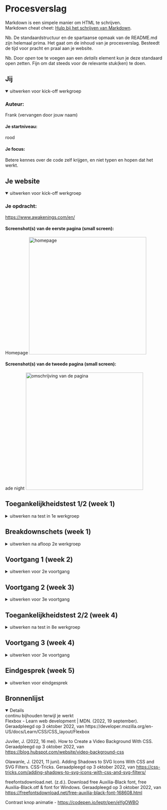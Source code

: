 # Procesverslag
Markdown is een simpele manier om HTML te schrijven.  
Markdown cheat cheet: [Hulp bij het schrijven van Markdown](https://github.com/adam-p/markdown-here/wiki/Markdown-Cheatsheet).

Nb. De standaardstructuur en de spartaanse opmaak van de README.md zijn helemaal prima. Het gaat om de inhoud van je procesverslag. Besteedt de tijd voor pracht en praal aan je website.

Nb. Door *open* toe te voegen aan een *details* element kun je deze standaard open zetten. Fijn om dat steeds voor de relevante stuk(ken) te doen.





## Jij

<details open>
  <summary>uitwerken voor kick-off werkgroep</summary>

  ### Auteur:
  Frank (vervangen door jouw naam)

  #### Je startniveau:
  rood

  #### Je focus:
  Betere kennes over de code zelf krijgen, en niet typen en hopen dat het werkt.
 
</details>





## Je website

<details open>
  <summary>uitwerken voor kick-off werkgroep</summary>

  ### Je opdracht:
  https://www.awakenings.com/en/

  #### Screenshot(s) van de eerste pagina (small screen): 
  Homepage 
  <img src="readme-images/sshomepage.png" width="375px" alt="homepage">

  #### Screenshot(s) van de tweede pagina (small screen):
  ade night 
  <img src="readme-images/screencapture-awakenings-en-events-2022-10-awakenings-opening-night-185750-2022-10-03-14_07_04.png" width="375px" alt="omschrijving van de pagina">
 
</details>



## Toegankelijkheidstest 1/2 (week 1)

<details>
  <summary>uitwerken na test in 1e werkgroep</summary>

  ### Bevindingen
  Lijst met je bevindingen die in de test naar voren kwamen:

  #### Screenreader
  De screenreeder gaat goede volgorde af. er word duidelijke opgenoemd wat wat is





  #### Muis en Toetsenbord 
  De website is met toetsenbord en muis goed afgaanbaar en ik ervaarde hierin geen problemen



  #### Motoriek (shocks, elastiekjes)
  Door de schokken kon je af en toe per ongeluk je muis inklikken en
  naar een pagina gaan wat niet de bedoeling was.
  
  afbeelding met wat er er precies klikbaar is:

  oplossing:
  Niet het hele plaatje klikbaar maken, maar alleen de titel.


  #### Visueel (brillen, contrast, kleurenblind, dark/light). 

  Het kleurenblind effect zorgt voor niet een verschil wat de website ongebruiker maakt voor de user. De site zit vol kleuren, met niet 1 "officiele" kleur. Ook zijn     de letters en afbeelding erg groot, dus zelfs met een blur of gedeeltelijk kleurverlies is het meeste van de sit nog steeds zichtbaar en goed te gebruiken.
  
</details>



## Breakdownschets (week 1)

<details>
  <summary>uitwerken na afloop 2e werkgroep</summary>

  ### de hele pagina: 
  <img src="readme-images/breakdown1.png" width="375px" alt="breakdown schets 1">
  <img src="readme-images/breakdown2.png" width="375px" alt="breakdown schets 2">
  

  ### dynamisch deel (bijv menu): 
  Onderdeel de eerste screenshot bovenaan. Een slide menu met een ul li en images. 
  


</details>





## Voortgang 1 (week 2)

<details>
  <summary>uitwerken voor 2e voortgang</summary>

  ### Stand van zaken
  hier dit ging goed & dit was lastig (neem ook screenshots op van delen van je website en code)

  Ik had de afbeeldig en video strak onder elkaar gekregen. Het zoomde in en veranderde van kleur net zoals bij de awakenings site. Ik heb de juiste font en text style overgenomen. Het is me nog niet gelukt om de awakenings logo, wat een vector is, voor de video te krijgen. Ook wilt de h2,3 en 4 niet dezelfde left waarde aannemen.


  ### Agenda voor meeting
  samen met je groepje opstellen

  | student 1                                               | student 2          | student 3    | student 4        |
  | bespreken wat ik moest doen omdat ik achterliep         | ---                | ---          | ---              |
  |                                                         | en dit             | en ik dit    | en dan ik dat    |
  |                                                         | dit als er tijd is | nog een punt | dit wil ik zeker |
  | ...                                                     | ...                | ...          | ...              |


  ### Verslag van meeting
  hier na afloop snel de uitkomsten van de meeting vastleggen

Punten

Ik had mijn website niet online gezet op github, dit moet ik nog doen. De readme was nog niet genoeg aangevuld.
Op bepaalde plekken had ik een <h4> gebruikt ipv een <a>. Ook had ik breaks toegevoegd, maar dit kon ik makkelijker oplossen doormiddel van een nieuw
h2 elementje. Om te voorkomen dat de browsers waarde meegaf heb ik een css reset toegevoegd. Ook inplaats van divjes :nth-of-type gebruiken.


</details>




## Voortgang 2 (week 3)

<details>
  <summary>uitwerken voor 3e voortgang</summary>

  ### Stand van zaken
  hier dit ging goed & dit was lastig (neem ook screenshots op van delen van je website en code)

  Ik heb een slider boven in het menu toegevoegd met een paar items die op de site stonden. Ik kreeg in eerste instantie de scrollbar niet weg, maar daar heeft Russel   mij mee geholpen met het volgende stukje code: 
  ::-webkit-scrollbar{
  width: 10px;
  }
  Dit zorgt ervoor dat die niet zichtbaar is.

  Bij de slider van de header heb ik de tekst een donkerdere kleur zwart gegeven, wat meer witruimte en een text-shadow (text-shadow: 1px 1px 0px black;) zodat het       beter leesbaar is.
  Awakenings versie:

 <img src="readme-images/awakeningsheadr.PNG" width="375px" alt="awakeningsheader">
 
  Mijn versie:

  <img src="readme-images/mijnheader.PNG" width="375px" alt="mijnheader">
 
   Wat ik heb toegevoegd deze week is een text-shadow aan de alle tekst op de plaatjes behalve de h3’s. Dit waren transparante letters met een stroke, als ik hierbij   een normale text-shadow toevoegde werd de binnenkant zwart. Dit heb ik anders gedaan, namelijk met een svg filter:
h2,h4,p, section {
    text-shadow: 1px 1px 0px black;
  }
  
  h3{
    filter: drop-shadow(1px 1px 0px rgb(0 0 0 / 0.4));
  }

Hierna heb ik de footer toegevoegd. Op de Awakenings website ziet de footer er als volgt uit:
  
   <img src="readme-images/awakeningsfooter.PNG" width="375px" alt="awakeningsfooter">

 
Ik heb ervoor gekozen om de footer wat groter te maken qua tekst, de afbeelding van de social media groter en meer verspreid, zodat ze makkelijker klik baar zijn. Dat ziet er als volgt uit:
  
   <img src="readme-images/mijnfooter.PNG" width="375px" alt="mijnfooter">


  ### Agenda voor meeting
  samen met je groepje opstellen

  | student 1                       | student 2          | student 3    | student 4        |
  | Mijn html tabbaar maken         | alles clickbaar maken, stijl van slider aanpassen, tekst blij klok              | ---          | ---              |
  | dit bespreken                   | en dit             | en ik dit    | en dan ik dat    |
  | en dat ook nog                  | dit als er tijd is | nog een punt | dit wil ik zeker |
  | ...                             | ...                | ...          | ...              |


  ### Verslag van meeting
  hier na afloop snel de uitkomsten van de meeting vastleggen

  - punt 1
  - punt 2
  - nog een punt
  - ...

</details>





## Toegankelijkheidstest 2/2 (week 4)

<details>
  <summary>uitwerken na test in 8e werkgroep</summary>

  ### Bevindingen
  Lijst met je bevindingen die in de test naar voren kwamen (geef ook aan wat er verbeterd is):

  #### Screenreader
  Hier korte omschrijving (met indien nodig afbeeldingen)


  de kopjes worden overgeslagen inclusief de footer.

  Oplossing:
  Ik had nog niet correct door hoe screenreader werkte. Na een klein onderzoekje bleek alles toch tabbaar.


  #### Muis en Toetsenbord 

  tab: Met de tab komt die alleen maar bij de a van de plaatjes van events.
  Blur: de kleine tekst en de transparante tekst word bij sommige delen onleesbaar.
  
  <img src="readme-images/afbeeldingblur.jpg">

  Hier een omschrijving van hoe het opgelost kan worden (met indien nodig afbeeldingen)
  contrast verhogen


  #### Motoriek (shocks, elastiekjes)
  Eerst op de site merkte ik dat ik overal op klikte omdat de hele afbeelding een knop was. wat ik aangepast dat ik 
  geen header gemaakt had van de onderste tekst, maar een atje die al enige een link heeft. waardoor je specifieker
  moet klikken

 


  #### Visueel (brillen, contrast, kleurenblind, dark/light). 

  geteste brillen: Half zicht, tunnelvisie, low contrast.
  De brillen heinfield loss, central field loss, combined field loss & peripheral field loss hebben geen effect op de site, het is nog steeds goed zichtbaar.
  lowcontrast, color#0779p en blur  zorgen ervoor dat de site slecht leesbaar is.

  Hier een omschrijving van hoe het opgelost kan worden (met indien nodig afbeeldingen)
  Een hogere contrast zou dit verhelpen

</details>





## Voortgang 3 (week 4)

<details>
  <summary>uitwerken voor 3e voortgang</summary>
  
  De site de vormgeving komt bijna helemaal overheen op een paar dingetjes na. De button laten verdwijnen doormiddel van te scrollen is me nog niet gelukt.
  

  ### Stand van zaken
  hier dit ging goed & dit was lastig (neem ook screenshots op van delen van je website en code)




  ### Agenda voor meeting
  samen met je groepje opstellen

  | student 1                       | student 2          | student 3    | student 4        |
  | padding wegkrijgen              | alles clickbaar maken, stijl van slider aanpassen, tekst blij klok              | ---          | ---              |
  | time element?                   | en dit             | en ik dit    | en dan ik dat    |
  | hoe krijg ik een button weg-    | dit als er tijd is | nog een punt | dit wil ik zeker |
  | door te scrollen                | ...                | ...          | ...              |


  ### Verslag van meeting
  hier na afloop snel de uitkomsten van de meeting vastleggen

  - table element gebruiken
  - evenetueel Intersection_Observer_API gebruiken om te scrollen
 
</details>





## Eindgesprek (week 5)

<details>
  <summary>uitwerken voor eindgesprek</summary>

  ### Je uitkomst - karakteristiek screenshots:
  <img src="readme-images/eindresultaat.PNG" width="375px" alt="uitomst opdracht 1">
  <img src="readme-images/eindresultaat1.PNG" width="375px" alt="uitomst opdracht 1">
  <img src="readme-images/eindresultaatcontrast.PNG" width="375px" alt="uitomst opdracht 1">


  ### Dit ging goed/Heb ik geleerd: 
  Korte omschrijving met plaatjes

  Ik had de vormgeving van de website zelf sneller na kunnen maken dan gedacht. Ik heb geleerd op welke websites in ik nou nuttige informatie kan vinden, 
  en welke niet. Ik heb een beter begrip gekregen van de code en wat het nou daadwerkelijk allemaal inhoud, wat ook een van mijn punten was waar ik mezelf
  aan wou verbeteren! 

   <img src="readme-images/microinteractie.PNG" width="375px" alt="microinteractie">

  Het namaken met een grayfilter van de afbeelding ging me goed af

  <img src="readme-images/grayscale.PNG" width="375px" alt="gryscale">





  ### Dit was lastig/Is niet gelukt:
  Korte omschrijving met plaatjes
  
  Het is me niet gelukt om de knop de laten verdwijnen tijdens het scrollen. Door ziekte was ik af en toe niet in de les en dan merk je snel
  dat je een achterstand opbouwt wat geen fijn begin was. In plaats van dat het verdwijnt wanneer je scrollt, heb ik hem onder de timetable gezet. Wat ik ook 
  lastig vond was de microinteractie. Dit duurde erg lang voordat me dit gelukt was en ik de code die er stond begreep.

In eerste instantie lukte het me niet om de footer achtergrond transparant te hebben met de video erbij op de achtergrond. dit heb ik als volgt opgelost:

<img src="readme-images/footer.PNG" width="375px" alt="footer code">
<img src="readme-images/video.PNG" width="375px" alt="video code">






</details>





## Bronnenlijst

<details open>
  <summary>continu bijhouden terwijl je werkt</summary>
Flexbox - Learn web development | MDN. (2022, 19 september). Geraadpleegd op 3 oktober 2022, van https://developer.mozilla.org/en-US/docs/Learn/CSS/CSS_layout/Flexbox 

Juviler, J. (2022, 16 mei). How to Create a Video Background With CSS. Geraadpleegd op 3 oktober 2022, van https://blog.hubspot.com/website/video-background-css 

Olawanle, J. (2021, 11 juni). Adding Shadows to SVG Icons With CSS and SVG Filters. CSS-Tricks. Geraadpleegd op 3 oktober 2022, van https://css-tricks.com/adding-shadows-to-svg-icons-with-css-and-svg-filters/

freefontsdownload.net. (z.d.). Download free Auxilia-Black font, free Auxilia-Black.otf &  font for Windows. Geraadpleegd op 3 oktober 2022, van https://freefontsdownload.net/free-auxilia-black-font-168608.html

Contrast knop animatie - https://codepen.io/leptr/pen/eYgOWBO


</details>
